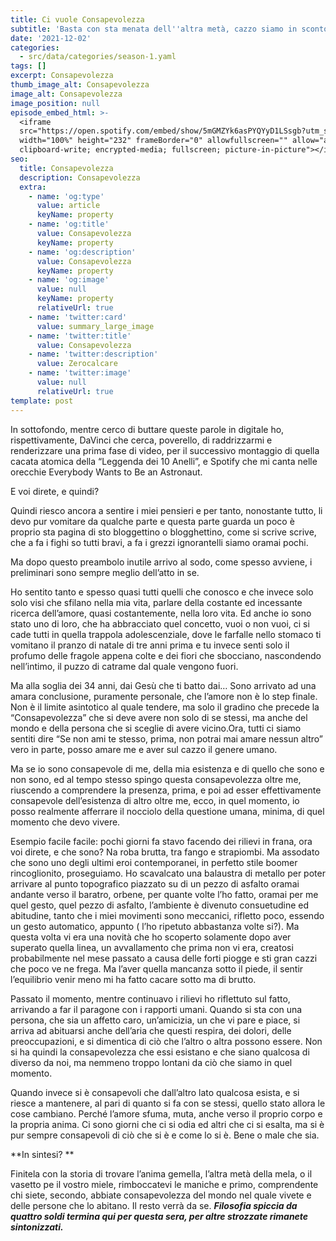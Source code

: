 ```yaml
---
title: Ci vuole Consapevolezza
subtitle: 'Basta con sta menata dell''altra metà, cazzo siamo in sconto?'
date: '2021-12-02'
categories:
  - src/data/categories/season-1.yaml
tags: []
excerpt: Consapevolezza
thumb_image_alt: Consapevolezza
image_alt: Consapevolezza
image_position: null
episode_embed_html: >-
  <iframe
  src="https://open.spotify.com/embed/show/5mGMZYk6asPYQYyD1LSsgb?utm_source=generator"
  width="100%" height="232" frameBorder="0" allowfullscreen="" allow="autoplay;
  clipboard-write; encrypted-media; fullscreen; picture-in-picture"></iframe>
seo:
  title: Consapevolezza
  description: Consapevolezza
  extra:
    - name: 'og:type'
      value: article
      keyName: property
    - name: 'og:title'
      value: Consapevolezza
      keyName: property
    - name: 'og:description'
      value: Consapevolezza
      keyName: property
    - name: 'og:image'
      value: null
      keyName: property
      relativeUrl: true
    - name: 'twitter:card'
      value: summary_large_image
    - name: 'twitter:title'
      value: Consapevolezza
    - name: 'twitter:description'
      value: Zerocalcare
    - name: 'twitter:image'
      value: null
      relativeUrl: true
template: post
---
```

In sottofondo, mentre cerco di buttare queste parole in digitale ho, rispettivamente, DaVinci che cerca, poverello, di raddrizzarmi e renderizzare una prima fase di video, per il successivo montaggio di quella cacata atomica della “Leggenda dei 10 Anelli”, e Spotify che mi canta nelle orecchie Everybody Wants to Be an Astronaut. 

E voi direte, e quindi?

Quindi riesco ancora a sentire i miei pensieri e per tanto, nonostante tutto, li devo pur vomitare da qualche parte e questa parte guarda un poco è proprio sta pagina di sto bloggettino o blogghettino, come si scrive scrive, che a fa i fighi so tutti bravi, a fa i grezzi ignorantelli siamo oramai pochi.

Ma dopo questo preambolo inutile arrivo al sodo, come spesso avviene, i preliminari sono sempre meglio dell’atto in se.

Ho sentito tanto e spesso quasi tutti quelli che conosco e che invece solo solo visi che sfilano nella mia vita, parlare della costante ed incessante ricerca dell’amore, quasi costantemente, nella loro vita. Ed anche io sono stato uno di loro, che ha abbracciato quel concetto, vuoi o non vuoi, ci si cade tutti in quella trappola adolescenziale, dove le farfalle nello stomaco ti vomitano il pranzo di natale di tre anni prima e tu invece senti solo il profumo delle fragole appena colte e dei fiori che sbocciano, nascondendo nell’intimo, il puzzo di catrame dal quale vengono fuori.

Ma alla soglia dei 34 anni, dai Gesù che ti batto dai… Sono arrivato ad una amara conclusione, puramente personale, che l’amore non è lo step finale. Non è il limite asintotico al quale tendere, ma solo il gradino che precede la “Consapevolezza” che si deve avere non solo di se stessi, ma anche del mondo e della persona che si sceglie di avere vicino.Ora, tutti ci siamo sentiti dire “Se non ami te stesso, prima, non potrai mai amare nessun altro” vero in parte, posso amare me e aver sul cazzo il genere umano. 

Ma se io sono consapevole di me, della mia esistenza e di quello che sono e non sono, ed al tempo stesso spingo questa consapevolezza oltre me, riuscendo a comprendere la presenza, prima, e poi ad esser effettivamente consapevole dell’esistenza di altro oltre me, ecco, in quel momento, io posso realmente afferrare il nocciolo della questione umana, minima, di quel momento che devo vivere.

Esempio facile facile: pochi giorni fa stavo facendo dei rilievi in frana, ora voi direte, e che sono? Na roba brutta, tra fango e strapiombi. Ma assodato che sono uno degli ultimi eroi contemporanei, in perfetto stile boomer rincoglionito, proseguiamo. Ho scavalcato una balaustra di metallo per poter arrivare al punto topografico piazzato su di un pezzo di asfalto oramai andante verso il baratro, orbene, per quante volte l’ho fatto, oramai per me quel gesto, quel pezzo di asfalto, l’ambiente è divenuto consuetudine ed abitudine, tanto che i miei movimenti sono meccanici, rifletto poco, essendo un gesto automatico, appunto ( l’ho ripetuto abbastanza volte si?). Ma questa volta vi era una novità che ho scoperto solamente dopo aver superato quella linea, un avvallamento che prima non vi era, creatosi probabilmente nel mese passato a causa delle forti piogge e sti gran cazzi che poco ve ne frega. Ma l’aver quella mancanza sotto il piede, il sentir l’equilibrio venir meno mi ha fatto cacare sotto ma di brutto. 

Passato il momento, mentre continuavo i rilievi ho riflettuto sul fatto, arrivando a far il paragone con i rapporti umani. Quando si sta con una persona, che sia un affetto caro, un’amicizia, un che vi pare e piace, si arriva ad abituarsi anche dell’aria che questi respira, dei dolori, delle preoccupazioni, e si dimentica di ciò che l’altro o altra possono essere. Non si ha quindi la consapevolezza che essi esistano e che siano qualcosa di diverso da noi, ma nemmeno troppo lontani da ciò che siamo in quel momento. 

Quando invece si è consapevoli che dall’altro lato qualcosa esista, e si riesce a mantenere, al pari di quanto si fa con se stessi, quello stato allora le cose cambiano. Perché l’amore sfuma, muta, anche verso il proprio corpo e la propria anima. Ci sono giorni che ci si odia ed altri che ci si esalta, ma si è pur sempre consapevoli di ciò che si è e come lo si è. Bene o male che sia. 

**In sintesi? **

Finitela con la storia di trovare l’anima gemella, l’altra metà della mela, o il vasetto pe il vostro miele, rimboccatevi le maniche e primo, comprendente chi siete, secondo, abbiate consapevolezza del mondo nel quale vivete e delle persone che lo abitano. Il resto verrà da se.
***Filosofia spiccia da quattro soldi termina qui per questa sera, per altre strozzate rimanete sintonizzati.***
